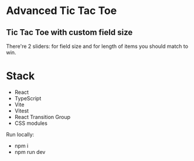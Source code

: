 # Advanced Tic Tac Toe

## Tic Tac Toe with custom field size

There're 2 sliders: for field size and for length of items you should match to win.

# Stack 
- React
- TypeScript
- Vite
- Vitest
- React Transition Group
- CSS modules

Run locally:

-   npm i
-   npm run dev
